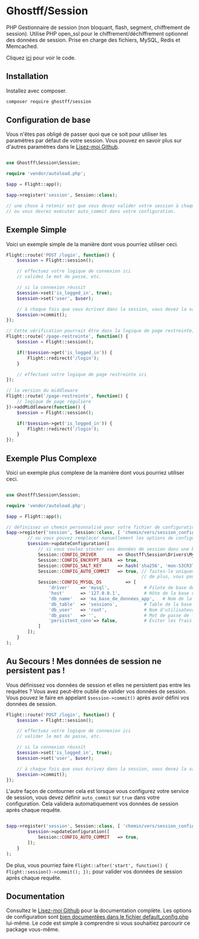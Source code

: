 # Ghostff/Session

PHP Gestionnaire de session (non bloquant, flash, segment, chiffrement de session). Utilise PHP open_ssl pour le chiffrement/déchiffrement optionnel des données de session. Prise en charge des fichiers, MySQL, Redis et Memcached.

Cliquez [ici](https://github.com/Ghostff/Session) pour voir le code.

## Installation

Installez avec composer.

```bash
composer require ghostff/session
```

## Configuration de base

Vous n'êtes pas obligé de passer quoi que ce soit pour utiliser les paramètres par défaut de votre session. Vous pouvez en savoir plus sur d'autres paramètres dans le [Lisez-moi Github](https://github.com/Ghostff/Session).

```php

use Ghostff\Session\Session;

require 'vendor/autoload.php';

$app = Flight::app();

$app->register('session', Session::class);

// une chose à retenir est que vous devez valider votre session à chaque chargement de page
// ou vous devrez exécuter auto_commit dans votre configuration.
```

## Exemple Simple

Voici un exemple simple de la manière dont vous pourriez utiliser ceci.

```php
Flight::route('POST /login', function() {
	$session = Flight::session();

	// effectuez votre logique de connexion ici
	// validez le mot de passe, etc.

	// si la connexion réussit
	$session->set('is_logged_in', true);
	$session->set('user', $user);

	// à chaque fois que vous écrivez dans la session, vous devez la valider délibérément.
	$session->commit();
});

// Cette vérification pourrait être dans la logique de page restreinte, ou enveloppée dans un middleware.
Flight::route('/page-restreinte', function() {
	$session = Flight::session();

	if(!$session->get('is_logged_in')) {
		Flight::redirect('/login');
	}

	// effectuez votre logique de page restreinte ici
});

// la version du middleware
Flight::route('/page-restreinte', function() {
	// logique de page régulière
})->addMiddleware(function() {
	$session = Flight::session();

	if(!$session->get('is_logged_in')) {
		Flight::redirect('/login');
	}
});
```

## Exemple Plus Complexe

Voici un exemple plus complexe de la manière dont vous pourriez utiliser ceci.

```php

use Ghostff\Session\Session;

require 'vendor/autoload.php';

$app = Flight::app();

// définissez un chemin personnalisé pour votre fichier de configuration de session et donnez-lui une chaîne aléatoire pour l'identifiant de session
$app->register('session', Session::class, [ 'chemin/vers/session_config.php', bin2hex(random_bytes(32)) ], function(Session $session) {
		// ou vous pouvez remplacer manuellement les options de configuration
		$session->updateConfiguration([
			// si vous voulez stocker vos données de session dans une base de données (utile si vous souhaitez quelque chose comme la fonctionnalité "déconnectez-moi de tous les appareils")
			Session::CONFIG_DRIVER        => Ghostff\Session\Drivers\MySql::class,
			Session::CONFIG_ENCRYPT_DATA  => true,
			Session::CONFIG_SALT_KEY      => hash('sha256', 'mon-S3CR3T-sel-super'), // veuillez changer ceci pour quelque chose d'autre
			Session::CONFIG_AUTO_COMMIT   => true, // faites-le uniquement si c'est nécessaire et/ou s'il est difficile de valider() votre session.
												   // de plus, vous pourriez faire Flight::after('start', function() { Flight::session()->commit(); });
			Session::CONFIG_MYSQL_DS         => [
				'driver'    => 'mysql',             # Pilote de base de données pour le dns PDO ex.(mysql:host=...;dbname=...)
				'host'      => '127.0.0.1',         # Hôte de la base de données
				'db_name'   => 'ma_base_de_données_app',   # Nom de la base de données
				'db_table'  => 'sessions',          # Table de la base de données
				'db_user'   => 'root',              # Nom d'utilisateur de la base de données
				'db_pass'   => '',                  # Mot de passe de la base de données
				'persistent_conn'=> false,          # Éviter les frais généraux de l'établissement d'une nouvelle connexion à chaque fois qu'un script doit dialoguer avec une base de données, ce qui donne une application web plus rapide. TROUVEZ LE CÔTÉ OBSCUR PAR VOUS-MÊME
			]
		]);
	}
);
```

## Au Secours ! Mes données de session ne persistent pas !

Vous définissez vos données de session et elles ne persistent pas entre les requêtes ? Vous avez peut-être oublié de valider vos données de session. Vous pouvez le faire en appelant `$session->commit()` après avoir défini vos données de session.

```php
Flight::route('POST /login', function() {
	$session = Flight::session();

	// effectuez votre logique de connexion ici
	// valider le mot de passe, etc.

	// si la connexion réussit
	$session->set('is_logged_in', true);
	$session->set('user', $user);

	// à chaque fois que vous écrivez dans la session, vous devez la valider délibérément.
	$session->commit();
});
```

L'autre façon de contourner cela est lorsque vous configurez votre service de session, vous devez définir `auto_commit` sur `true` dans votre configuration. Cela validera automatiquement vos données de session après chaque requête.

```php

$app->register('session', Session::class, [ 'chemin/vers/session_config.php', bin2hex(random_bytes(32)) ], function(Session $session) {
		$session->updateConfiguration([
			Session::CONFIG_AUTO_COMMIT   => true,
		]);
	}
);
```

De plus, vous pourriez faire `Flight::after('start', function() { Flight::session()->commit(); });` pour valider vos données de session après chaque requête.

## Documentation

Consultez le [Lisez-moi Github](https://github.com/Ghostff/Session) pour la documentation complète. Les options de configuration sont [bien documentées dans le fichier default_config.php](https://github.com/Ghostff/Session/blob/master/src/default_config.php) lui-même. Le code est simple à comprendre si vous souhaitiez parcourir ce package vous-même.